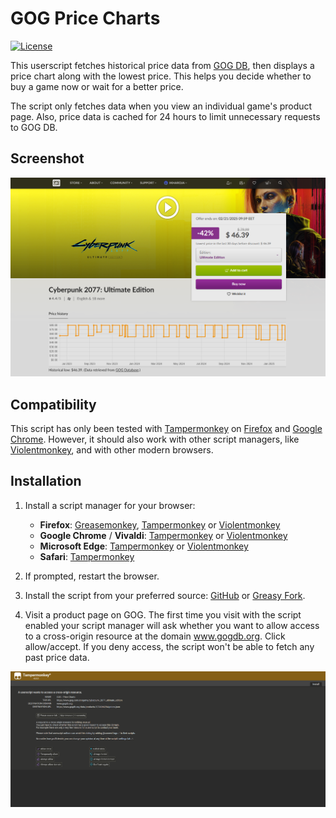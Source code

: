 # GOG Price Charts
[![License](https://img.shields.io/badge/license-MIT-blue.svg)](LICENSE)

This userscript fetches historical price data from [GOG DB](https://www.gogdb.org/), then displays a price chart along with the lowest price. This helps you decide whether to buy a game now or wait for a better price.

The script only fetches data when you view an individual game's product page. Also, price data is cached for 24 hours to limit unnecessary requests to GOG DB.

## Screenshot
![Price chart](Images/preview_GOG-DB-price-chart.png "Price history for Cyberpunk 2077")


## Compatibility
This script has only been tested with [Tampermonkey](https://addons.mozilla.org/en-US/firefox/addon/tampermonkey/) on [Firefox](https://www.mozilla.org/en-US/firefox/new/) and [Google Chrome](https://www.google.com/chrome/). However, it should also work with other script managers, like [Violentmonkey](https://addons.mozilla.org/en-US/firefox/addon/violentmonkey/), and with other modern browsers.


## Installation
1. Install a script manager for your browser:
    * **Firefox**: [Greasemonkey](https://addons.mozilla.org/en-US/firefox/addon/greasemonkey/), [Tampermonkey](https://addons.mozilla.org/en-US/firefox/addon/tampermonkey/) or [Violentmonkey](https://addons.mozilla.org/en-US/firefox/addon/violentmonkey/)
    * **Google Chrome** / **Vivaldi**: [Tampermonkey](https://chrome.google.com/webstore/detail/tampermonkey/dhdgffkkebhmkfjojejmpbldmpobfkfo) or [Violentmonkey](https://chrome.google.com/webstore/detail/violentmonkey/jinjaccalgkegednnccohejagnlnfdag)
    * **Microsoft Edge**: [Tampermonkey](https://microsoftedge.microsoft.com/addons/detail/tampermonkey/iikmkjmpaadaobahmlepeloendndfphd) or [Violentmonkey](https://microsoftedge.microsoft.com/addons/detail/violentmonkey/eeagobfjdenkkddmbclomhiblgggliao)
    * **Safari**: [Tampermonkey](https://apps.apple.com/app/tampermonkey/id6738342400)

2. If prompted, restart the browser.

3. Install the script from your preferred source: [GitHub](https://raw.githubusercontent.com/idkicarus/GOG-price-charts/main/gog-price-chart.user.js) or [Greasy Fork](https://greasyfork.org/en/scripts/527267-gogdb-price-charts).

4. Visit a product page on GOG. The first time you visit with the script enabled your script manager will ask whether you want to allow access to a cross-origin resource at the domain www.gogdb.org. Click allow/accept. If you deny access, the script won't be able to fetch any past price data.

![Script approval](Images/preview_cross-origin-resource.png "Cross-origin resource approval")
